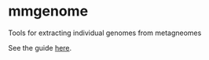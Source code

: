 # mmgenome
Tools for extracting individual genomes from metagneomes

See the guide [here](http://madsalbertsen.github.io/mmgenome/).
